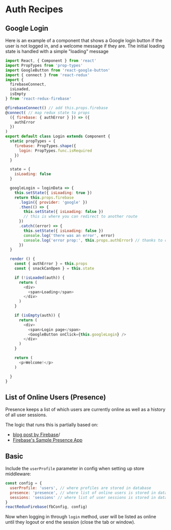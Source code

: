 # Auth Recipes

## Google Login

Here is an example of a component that shows a Google login button if the user is not logged in, and a welcome message if they are. The initial loading state is handled with a simple "loading" message

```js
import React, { Component } from 'react'
import PropTypes from 'prop-types'
import GoogleButton from 'react-google-button'
import { connect } from 'react-redux'
import {
  firebaseConnect,
  isLoaded,
  isEmpty
} from 'react-redux-firebase'

@firebaseConnect() // add this.props.firebase
@connect( // map redux state to props
  ({ firebase: { authError } }) => ({
    authError
  })
)
export default class Login extends Component {
  static propTypes = {
    firebase: PropTypes.shape({
      login: PropTypes.func.isRequired
    })
  }

  state = {
    isLoading: false
  }

  googleLogin = loginData => {
    this.setState({ isLoading: true })
    return this.props.firebase
      .login({ provider: 'google' })
      .then(() => {
        this.setState({ isLoading: false })
        // this is where you can redirect to another route
      })
      .catch((error) => {
        this.setState({ isLoading: false })
        console.log('there was an error', error)
        console.log('error prop:', this.props.authError) // thanks to connect
      })
  }

  render () {
    const { authError } = this.props
    const { snackCanOpen } = this.state

    if (!isLoaded(auth)) {
      return (
        <div>
          <span>Loading</span>
        </div>
      )
    }

    if (isEmpty(auth)) {
      return (
        <div>
          <span>Login page</span>
          <GoogleButton onClick={this.googleLogin} />
        </div>
      )
    }

    return (
      <p>Welcome!</p>
    )

  }
}
```

## List of Online Users (Presence)

Presence keeps a list of which users are currently online as well as a history of all user sessions.

The logic that runs this is partially based on:
* [blog post by Firebase](https://firebase.googleblog.com/2013/06/how-to-build-presence-system.html)/
* [Firebase's Sample Presence App](https://firebase.google.com/docs/database/web/offline-capabilities#section-sample)

## Basic
Include the `userProfile` parameter in config when setting up store middleware:

```js
const config = {
  userProfile: 'users', // where profiles are stored in database
  presence: 'presence', // where list of online users is stored in database
  sessions: 'sessions' // where list of user sessions is stored in database (presence must be enabled)
}
reactReduxFirebase(fbConfig, config)
```

Now when logging in through `login` method, user will be listed as online until they logout or end the session (close the tab or window).
